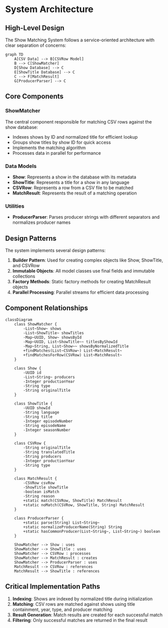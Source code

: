 # System Architecture

## High-Level Design

The Show Matching System follows a service-oriented architecture with clear separation of concerns:

```mermaid
graph TD
    A[CSV Data] --> B[CSVRow Model]
    B --> C[ShowMatcher]
    D[Show Database] --> C
    E[ShowTitle Database] --> C
    C --> F[MatchResult]
    G[ProducerParser] --> C
```

## Core Components

### ShowMatcher

The central component responsible for matching CSV rows against the show database:

- Indexes shows by ID and normalized title for efficient lookup
- Groups show titles by show ID for quick access
- Implements the matching algorithm
- Processes data in parallel for performance

### Data Models

- **Show**: Represents a show in the database with its metadata
- **ShowTitle**: Represents a title for a show in any language
- **CSVRow**: Represents a row from a CSV file to be matched
- **MatchResult**: Represents the result of a matching operation

### Utilities

- **ProducerParser**: Parses producer strings with different separators and normalizes producer names

## Design Patterns

The system implements several design patterns:

1. **Builder Pattern**: Used for creating complex objects like Show, ShowTitle, and CSVRow
2. **Immutable Objects**: All model classes use final fields and immutable collections
3. **Factory Methods**: Static factory methods for creating MatchResult objects
4. **Parallel Processing**: Parallel streams for efficient data processing

## Component Relationships

```mermaid
classDiagram
    class ShowMatcher {
        -List~Show~ shows
        -List~ShowTitle~ showTitles
        -Map~UUID, Show~ showsById
        -Map~UUID, List~ShowTitle~~ titlesByShowId
        -Map~String, List~Show~~ showsByNormalizedTitle
        +findMatches(List~CSVRow~) List~MatchResult~
        +findMatchesForRow(CSVRow) List~MatchResult~
    }
    
    class Show {
        -UUID id
        -List~String~ producers
        -Integer productionYear
        -String type
        -String originalTitle
    }
    
    class ShowTitle {
        -UUID showId
        -String language
        -String title
        -Integer episodeNumber
        -String episodeName
        -Integer seasonNumber
    }
    
    class CSVRow {
        -String originalTitle
        -String translatedTitle
        -String producers
        -Integer productionYear
        -String type
    }
    
    class MatchResult {
        -CSVRow csvRow
        -ShowTitle showTitle
        -boolean isMatch
        -String reason
        +static match(CSVRow, ShowTitle) MatchResult
        +static noMatch(CSVRow, ShowTitle, String) MatchResult
    }
    
    class ProducerParser {
        +static parse(String) List~String~
        +static normalizeProducerName(String) String
        +static hasCommonProducer(List~String~, List~String~) boolean
    }
    
    ShowMatcher --> Show : uses
    ShowMatcher --> ShowTitle : uses
    ShowMatcher --> CSVRow : processes
    ShowMatcher --> MatchResult : creates
    ShowMatcher --> ProducerParser : uses
    MatchResult --> CSVRow : references
    MatchResult --> ShowTitle : references
```

## Critical Implementation Paths

1. **Indexing**: Shows are indexed by normalized title during initialization
2. **Matching**: CSV rows are matched against shows using title containment, year, type, and producer matching
3. **Result Generation**: Match results are created for each successful match
4. **Filtering**: Only successful matches are returned in the final result

